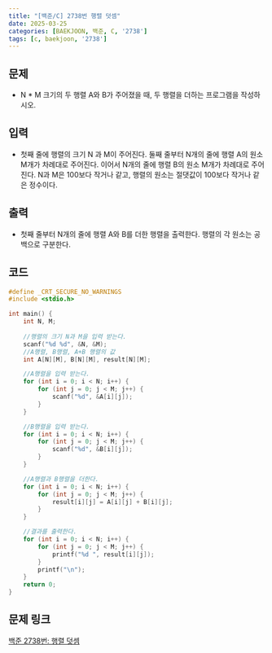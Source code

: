 ```yaml
---
title: "[백준/C] 2738번 행렬 덧셈"
date: 2025-03-25
categories: [BAEKJOON, 백준, C, '2738']
tags: [c, baekjoon, '2738']
---
```

## 문제
- N * M 크기의 두 행렬 A와 B가 주어졌을 때, 두 행렬을 더하는 프로그램을 작성하시오.
## 입력
- 첫째 줄에 행렬의 크기 N 과 M이 주어진다. 둘째 줄부터 N개의 줄에 행렬 A의 원소 M개가 차례대로 주어진다. 이어서 N개의 줄에 행렬 B의 원소 M개가 차례대로 주어진다. N과 M은 100보다 작거나 같고, 행렬의 원소는 절댓값이 100보다 작거나 같은 정수이다.
## 출력
- 첫째 줄부터 N개의 줄에 행렬 A와 B를 더한 행렬을 출력한다. 행렬의 각 원소는 공백으로 구분한다.
## 코드

```c
#define _CRT_SECURE_NO_WARNINGS 
#include <stdio.h>

int main() {
    int N, M;
    
    //행렬의 크기 N과 M을 입력 받는다.
    scanf("%d %d", &N, &M);
    //A행렬, B행렬, A+B 행렬의 값
    int A[N][M], B[N][M], result[N][M];

    //A행렬을 입력 받는다.
    for (int i = 0; i < N; i++) {
        for (int j = 0; j < M; j++) {
            scanf("%d", &A[i][j]);
        }
    }

    //B행렬을 입력 받는다.
    for (int i = 0; i < N; i++) {
        for (int j = 0; j < M; j++) {
            scanf("%d", &B[i][j]);
        }
    }

    //A행렬과 B행렬을 더한다.
    for (int i = 0; i < N; i++) {
        for (int j = 0; j < M; j++) {
            result[i][j] = A[i][j] + B[i][j];
        }
    }

    //결과를 출력한다.
    for (int i = 0; i < N; i++) {
        for (int j = 0; j < M; j++) {
            printf("%d ", result[i][j]);
        }
        printf("\n");
    }
    return 0;
}
```
## 문제 링크
[백준 2738번: 행렬 덧셈](https://www.acmicpc.net/problem/2738)